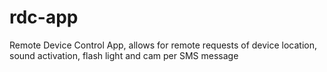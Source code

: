 # rdc-app
Remote Device Control App, allows for remote requests of device location, sound activation, flash light and cam per SMS message
